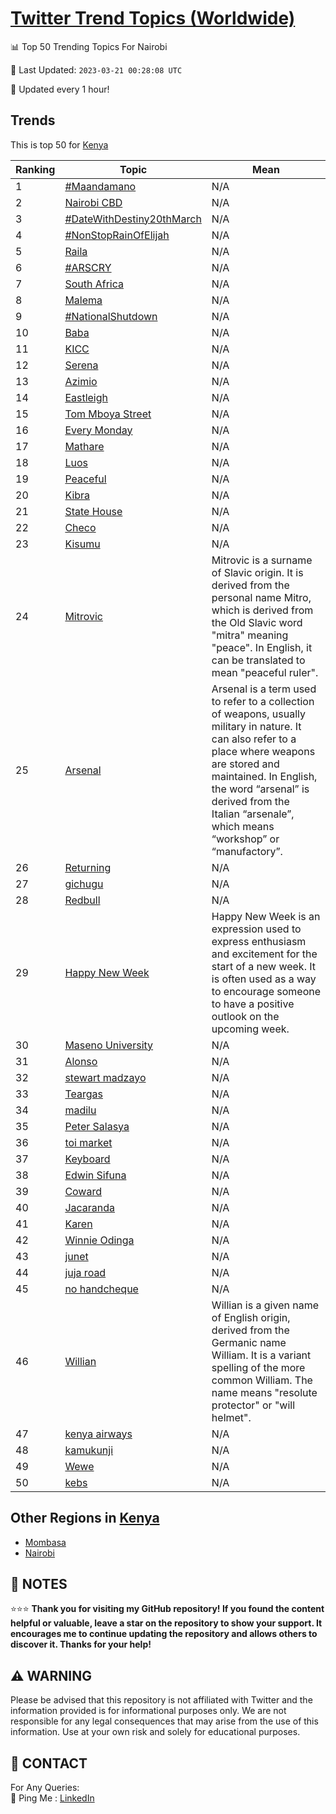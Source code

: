 [Twitter Trend Topics (Worldwide)](https://github.com/ErcinDedeoglu/Twitter-Trend-Topics)
==========


📊 Top 50 Trending Topics For Nairobi

📆 Last Updated: `2023-03-21 00:28:08 UTC`

🔧 Updated every 1 hour!


## Trends

This is top 50 for [Kenya](</Kenya>)

| Ranking | Topic | Mean |
| ------- | ------------ | ------------ |
| 1 | [#Maandamano](http://twitter.com/search?q=%23Maandamano) | N/A |
| 2 | [Nairobi CBD](http://twitter.com/search?q=Nairobi+CBD) | N/A |
| 3 | [#DateWithDestiny20thMarch](http://twitter.com/search?q=%23DateWithDestiny20thMarch) | N/A |
| 4 | [#NonStopRainOfElijah](http://twitter.com/search?q=%23NonStopRainOfElijah) | N/A |
| 5 | [Raila](http://twitter.com/search?q=Raila) | N/A |
| 6 | [#ARSCRY](http://twitter.com/search?q=%23ARSCRY) | N/A |
| 7 | [South Africa](http://twitter.com/search?q=South+Africa) | N/A |
| 8 | [Malema](http://twitter.com/search?q=Malema) | N/A |
| 9 | [#NationalShutdown](http://twitter.com/search?q=%23NationalShutdown) | N/A |
| 10 | [Baba](http://twitter.com/search?q=Baba) | N/A |
| 11 | [KICC](http://twitter.com/search?q=KICC) | N/A |
| 12 | [Serena](http://twitter.com/search?q=Serena) | N/A |
| 13 | [Azimio](http://twitter.com/search?q=Azimio) | N/A |
| 14 | [Eastleigh](http://twitter.com/search?q=Eastleigh) | N/A |
| 15 | [Tom Mboya Street](http://twitter.com/search?q=Tom+Mboya+Street) | N/A |
| 16 | [Every Monday](http://twitter.com/search?q=Every+Monday) | N/A |
| 17 | [Mathare](http://twitter.com/search?q=Mathare) | N/A |
| 18 | [Luos](http://twitter.com/search?q=Luos) | N/A |
| 19 | [Peaceful](http://twitter.com/search?q=Peaceful) | N/A |
| 20 | [Kibra](http://twitter.com/search?q=Kibra) | N/A |
| 21 | [State House](http://twitter.com/search?q=State+House) | N/A |
| 22 | [Checo](http://twitter.com/search?q=Checo) | N/A |
| 23 | [Kisumu](http://twitter.com/search?q=Kisumu) | N/A |
| 24 | [Mitrovic](http://twitter.com/search?q=Mitrovic) | Mitrovic is a surname of Slavic origin. It is derived from the personal name Mitro, which is derived from the Old Slavic word "mitra" meaning "peace". In English, it can be translated to mean "peaceful ruler". |
| 25 | [Arsenal](http://twitter.com/search?q=Arsenal) | Arsenal is a term used to refer to a collection of weapons, usually military in nature. It can also refer to a place where weapons are stored and maintained. In English, the word “arsenal” is derived from the Italian “arsenale”, which means “workshop” or “manufactory”. |
| 26 | [Returning](http://twitter.com/search?q=Returning) | N/A |
| 27 | [gichugu](http://twitter.com/search?q=gichugu) | N/A |
| 28 | [Redbull](http://twitter.com/search?q=Redbull) | N/A |
| 29 | [Happy New Week](http://twitter.com/search?q=Happy+New+Week) | Happy New Week is an expression used to express enthusiasm and excitement for the start of a new week. It is often used as a way to encourage someone to have a positive outlook on the upcoming week. |
| 30 | [Maseno University](http://twitter.com/search?q=Maseno+University) | N/A |
| 31 | [Alonso](http://twitter.com/search?q=Alonso) | N/A |
| 32 | [stewart madzayo](http://twitter.com/search?q=stewart+madzayo) | N/A |
| 33 | [Teargas](http://twitter.com/search?q=Teargas) | N/A |
| 34 | [madilu](http://twitter.com/search?q=madilu) | N/A |
| 35 | [Peter Salasya](http://twitter.com/search?q=Peter+Salasya) | N/A |
| 36 | [toi market](http://twitter.com/search?q=toi+market) | N/A |
| 37 | [Keyboard](http://twitter.com/search?q=Keyboard) | N/A |
| 38 | [Edwin Sifuna](http://twitter.com/search?q=Edwin+Sifuna) | N/A |
| 39 | [Coward](http://twitter.com/search?q=Coward) | N/A |
| 40 | [Jacaranda](http://twitter.com/search?q=Jacaranda) | N/A |
| 41 | [Karen](http://twitter.com/search?q=Karen) | N/A |
| 42 | [Winnie Odinga](http://twitter.com/search?q=Winnie+Odinga) | N/A |
| 43 | [junet](http://twitter.com/search?q=junet) | N/A |
| 44 | [juja road](http://twitter.com/search?q=juja+road) | N/A |
| 45 | [no handcheque](http://twitter.com/search?q=no+handcheque) | N/A |
| 46 | [Willian](http://twitter.com/search?q=Willian) | Willian is a given name of English origin, derived from the Germanic name William. It is a variant spelling of the more common William. The name means "resolute protector" or "will helmet". |
| 47 | [kenya airways](http://twitter.com/search?q=kenya+airways) | N/A |
| 48 | [kamukunji](http://twitter.com/search?q=kamukunji) | N/A |
| 49 | [Wewe](http://twitter.com/search?q=Wewe) | N/A |
| 50 | [kebs](http://twitter.com/search?q=kebs) | N/A |



## Other Regions in [Kenya](</Kenya>)

* [Mombasa](</Kenya/Mombasa.md>)
* [Nairobi](</Kenya/Nairobi.md>)



## 📝 NOTES

⭐⭐⭐ **Thank you for visiting my GitHub repository! If you found the content helpful or valuable, leave a star on the repository to show your support. It encourages me to continue updating the repository and allows others to discover it. Thanks for your help!**


## ⚠️ WARNING

Please be advised that this repository is not affiliated with Twitter and the information provided is for informational purposes only. We are not responsible for any legal consequences that may arise from the use of this information. Use at your own risk and solely for educational purposes.


## 📨 CONTACT

 For Any Queries:  
            🏓 Ping Me : [LinkedIn](https://www.linkedin.com/in/ercindedeoglu/)
